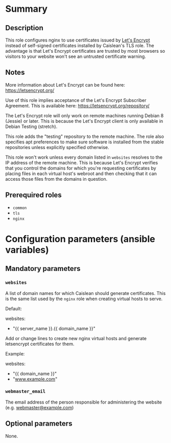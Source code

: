 # Summary

## Description

This role configures nginx to use certificates issued by [Let's
Encrypt](https://letsencrypt.org/) instead of self-signed certificates
installed by Caislean's TLS role. The advantage is that Let's Encrypt
certificates are trusted by most browsers so visitors to your website won't see
an untrusted certificate warning.

## Notes

More information about Let's Encrypt can be found here:
https://letsencrypt.org/

Use of this role implies acceptance of the Let's Encrypt Subscriber Agreement.
This is available here: https://letsencrypt.org/repository/

The Let's Encrypt role will only work on remote machines running Debian 8
(Jessie) or later. This is because the Let's Encrypt client is only available
in Debian Testing (stretch).

This role adds the "testing" repository to the remote machine. The role also
specifies apt preferences to make sure software is installed from the stable
repositories unless explicitly specified otherwise.

This role won't work unless every domain listed in `websites` resolves to the
IP address of the remote machine. This is because Let's Encrypt verifies that
you control the domains for which you're requesting certificates by placing
files in each virtual host's webroot and then checking that it can access those
files from the domains in question.

## Prerequired roles

- `common`
- `tls`
- `nginx`

# Configuration parameters (ansible variables)

## Mandatory parameters

### `websites`

A list of domain names for which Caislean should generate certificates. This is
the same list used by the `nginx` role when creating virtual hosts to serve.

Default:

websites:
  - "{{ server_name }}.{{ domain_name }}"

Add or change lines to create new nginx virtual hosts and generate letsencrypt
certificates for them.

Example:

websites:
 - "{{ domain_name }}"
 - "www.example.com"

### `webmaster_email`

The email address of the person responsible for administering the website (e.g.
webmaster@example.com)

## Optional parameters

None.
